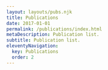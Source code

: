 ```yaml
---
layout: layouts/pubs.njk
title: Publications
date: 2017-01-01
permalink: /publications/index.html
metaDescription: Publication list.
subtitle: Publication list.
eleventyNavigation:
  key: Publications
  order: 2
---
```

